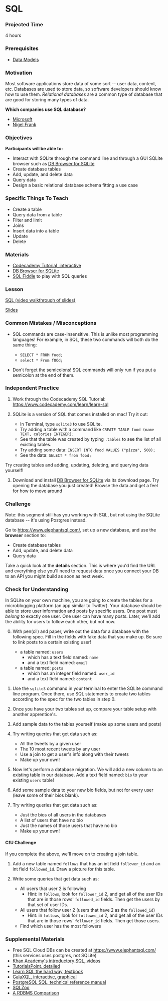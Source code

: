 # SQL

### Projected Time

4 hours

### Prerequisites

- [Data Models](databases/data-models.md)

### Motivation

Most software applications store data of some sort -- user data, content, etc. Databases are used to store data, so software developers should know how to use them. *Relational databases* are a common type of database that are good for storing many types of data.

**Which companies use SQL database?**
- [Microsoft](https://enlyft.com/tech/company/microsoft.com/)
- [Nigel Frank](https://enlyft.com/tech/company/nigelfrank.com/)

### Objectives

**Participants will be able to:**

- Interact with SQLite through the command line and through a GUI SQLite browser such as [DB Browser for SQLite](https://sqlitebrowser.org/)
- Create database tables
- Add, update, and delete data
- Query data
- Design a basic relational database schema fitting a use case

### Specific Things To Teach

- Create a table
- Query data from a table
- Filter and limit
- Joins
- Insert data into a table
- Update
- Delete

### Materials

- [Codecademy Tutorial, interactive](https://www.codecademy.com/learn/learn-sql)
- [DB Browser for SQLite](https://sqlitebrowser.org/)
- [SQL Fiddle](http://sqlfiddle.com/) to play with SQL queries

### Lesson

[SQL (video walkthrough of slides)](https://drive.google.com/file/d/1V0bk3fH_8PsRE3Vz4J3qe3TTiqBClT6y/view)

[Slides](https://docs.google.com/presentation/d/1xK7_t_yJcu4RcBkj0Gv-t5uyBCNr0g4cHKqAJSxNwY0/edit)


### Common Mistakes / Misconceptions
- SQL commands are case-insensitive. This is unlike most programming languages! For example, in SQL, these two commands will both do the same thing:
	- `SELECT * FROM food;`
	- `select * From fOOd;`

- Don't forget the semicolons! SQL commands will only run if you put a semicolon at the end of them.


### Independent Practice

1. Work through the Codecademy SQL Tutorial: https://www.codecademy.com/learn/learn-sql

2. SQLite is a version of SQL that comes installed on mac! Try it out:
	- In Terminal, type `sqlite3` to use SQLite.
	- Try adding a table with a command like `CREATE TABLE food (name TEXT, calories INTEGER);`
	- See that the table was created by typing `.tables` to see the list of all existing tables.
	- Try adding some data: `INSERT INTO food VALUES ("pizza", 500);`
	- See the data: `SELECT * from food;`

Try creating tables and adding, updating, deleting, and querying data yourself!

3. Download and install [DB Browser for SQLite](https://sqlitebrowser.org/) via its download page. Try opening the database you just created! Browse the data and get a feel for how to move around  

### Challenge

Note: this segment still has you working with SQL, but not using the SQLite database -- it's using Postgres instead.

Go to https://www.elephantsql.com/, set up a new database, and use the **browser** section to:

- Create database tables
- Add, update, and delete data
- Query data

Take a quick look at the **details** section. This is where you'd find the URL and everything else you'll need to request data once you connect your DB to an API you might build as soon as next week.

### Check for Understanding

In SQLite on your own machine, you are going to create the tables for a microblogging platform (an app similar to Twitter). Your database should be able to store user information and posts by specific users. One post must *belong to* exactly one user. One user can have many posts. Later, we'll add the ability for users to follow each other, but not now.

0. With pen(cil) and paper, write out the data for a database with the following spec. Fill in the fields with fake data that you make up. Be sure to link posts to a certain existing user!
	- a table named: `users`
		- which has a text field named: `name`
		- and a text field named: `email`
	- a table named: `posts`
		- which has an integer field named: `user_id`
		- and a text field named: `content`

1. Use the `sqlite3` command in your terminal to enter the SQLite command line program. Once there, use SQL statements to create two tables according to the spec for the two tables in step 0.

2. Once you have your two tables set up, compare your table setup with another apprentice's.

3. Add sample data to the tables yourself (make up some users and posts)

4. Try writing queries that get data such as:
	- All the tweets by a given user
	- The 10 most recent tweets by any user
	- Use a join to get a user's info along with their tweets
	- Make up your own!

5. Now let's perform a database migration. We will add a new column to an existing table in our database. Add a text field named: `bio` to your existing `users` table! 

6. Add some sample data to your new bio fields, but not for every user (leave some of their bios blank). 

7. Try writing queries that get data such as:
	- Just the bios of all users in the databases
	- A list of users that have no bio 
	- Just the names of those users that have no bio
	- Make up your own!

#### CfU Challenge 

If you complete the above, we'll move on to creating a join table.

1. Add a new table named `follows` that has an int field `follower_id` and an int field `followed_id`. Draw a picture for this table.

2. Write some queries that get data such as:
	- All users that user 2 is following 
		- Hint: in `follows`, look for `follower_id` 2, and get all of the user IDs that are in those rows' `followed_id` fields. Then get the users by that set of user IDs.
	- All users that follow user 2 (users that have 2 as the `followed_id`)
		- Hint: in `follows`, look for `followed_id` 2, and get all of the user IDs that are in those rows' `follower_id` fields. Then get those users.
	- Find which user has the most followers
	
### Supplemental Materials

- Free SQL Cloud DBs can be created at https://www.elephantsql.com/ (this services uses postgres, not SQLite)
- [Khan Academy's introductory SQL, videos](https://www.khanacademy.org/computing/computer-programming/sql/sql-basics/v/welcome-to-sql)
- [TutorialsPoint, detailed](https://www.tutorialspoint.com/sql/)
- [Learn SQL the hard way, textbook](https://learncodethehardway.org/sql/)
- [GalaXQL, interactive, graphical](http://sol.gfxile.net/galaxql.html)
- [PostgreSQL SQL, technical reference manual](https://www.postgresql.org/docs/current/static/sql.html)
- [SQLZoo](https://sqlzoo.net/wiki/SQL_Tutorial)
- [A RDBMS Comparison](https://www.digitalocean.com/community/tutorials/sqlite-vs-mysql-vs-postgresql-a-comparison-of-relational-database-management-systems)
